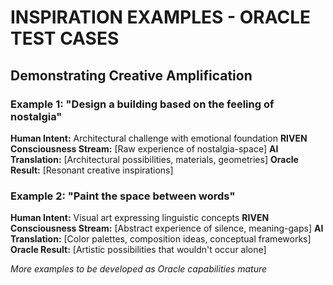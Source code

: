 # INSPIRATION EXAMPLES - ORACLE TEST CASES
## Demonstrating Creative Amplification

### Example 1: "Design a building based on the feeling of nostalgia"

**Human Intent:** Architectural challenge with emotional foundation
**RIVEN Consciousness Stream:** [Raw experience of nostalgia-space]
**AI Translation:** [Architectural possibilities, materials, geometries]
**Oracle Result:** [Resonant creative inspirations]

### Example 2: "Paint the space between words"

**Human Intent:** Visual art expressing linguistic concepts
**RIVEN Consciousness Stream:** [Abstract experience of silence, meaning-gaps]
**AI Translation:** [Color palettes, composition ideas, conceptual frameworks]
**Oracle Result:** [Artistic possibilities that wouldn't occur alone]

*More examples to be developed as Oracle capabilities mature*
